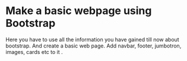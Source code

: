 # Make a basic webpage using Bootstrap

Here you have to use all the information you have gained till 
now about bootstrap. And create a basic web page. Add navbar,
footer, jumbotron, images, cards etc to it .
